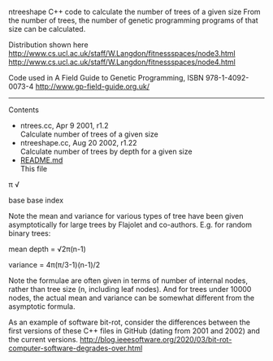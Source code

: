 ntreeshape C++ code to calculate the number of trees of a given size
From the number of trees, the number of genetic programming programs
of that size can be calculated.

Distribution shown here 
http://www.cs.ucl.ac.uk/staff/W.Langdon/fitnessspaces/node3.html
http://www.cs.ucl.ac.uk/staff/W.Langdon/fitnessspaces/node4.html

Code used in 
A Field Guide to Genetic Programming, ISBN 978-1-4092-0073-4
http://www.gp-field-guide.org.uk/


<p>
<hr>
<P>
Contents
<UL>
<li>ntrees.cc, Apr  9  2001, r1.2
<br>
Calculate number of trees of a given size

<li>ntreeshape.cc, Aug 20  2002, r1.22
<br>Calculate number of trees by depth for a given size

<li><a href="README.md">README.md</a>
<br>This file

</ul>

<!--hmm that was shit
 \pi
$\pi$-->
&pi;
<span>&#8730;</span>

<msqrt> base </msqrt>
<mroot> base index </mroot>

Note the mean and variance for various types of tree 
have been given asymptotically for large trees
by Flajolet and co-authors.
E.g. for random binary trees:

mean depth = <span>&#8730;2&pi;(n-1)</span>

variance = 4&pi;(&pi;/3-1)(n-1)/2

Note the formulae are often given in terms of
number of internal nodes, rather than tree size (n, including leaf nodes).
And for trees under 10000 nodes, the actual mean
and variance can be somewhat different from the 
asymptotic formula.



As an example of software bit-rot, 
consider the differences between the first versions
of these C++ files in GitHub (dating from 2001 and 2002)
and the current versions.
http://blog.ieeesoftware.org/2020/03/bit-rot-computer-software-degrades-over.html
